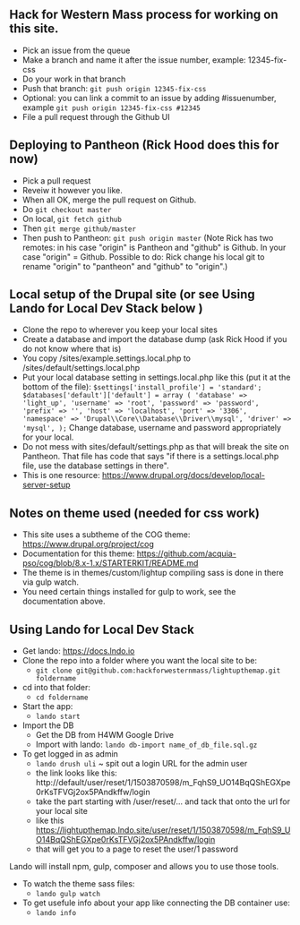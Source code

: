 Hack for Western Mass process for working on this site.
----
* Pick an issue from the queue
* Make a branch and name it after the issue number, example: 12345-fix-css
* Do your work in that branch
* Push that branch: `git push origin 12345-fix-css`
* Optional: you can link a commit to an issue by adding #issuenumber, example `git push origin 12345-fix-css #12345`
* File a pull request through the Github UI

Deploying to Pantheon (Rick Hood does this for now)
----
* Pick a pull request
* Reveiw it however you like.
* When all OK, merge the pull request on Github.
* Do `git checkout master`
* On local, `git fetch github`
* Then `git merge github/master`
* Then push to Pantheon: `git push origin master`
(Note Rick has two remotes: in his case "origin" is Pantheon and "github" is Github.  In your case "origin" = Github.  Possible to do: Rick change his local git to rename "origin" to "pantheon" and "github" to "origin".)

Local setup of the Drupal site (or see Using Lando for Local Dev Stack below )
----
* Clone the repo to wherever you keep your local sites
* Create a database and import the database dump (ask Rick Hood if you do not know where that is)
* You copy /sites/example.settings.local.php to /sites/default/settings.local.php
* Put your local database setting in settings.local.php like this (put it at the bottom of the file):
`$settings['install_profile'] = 'standard';
 $databases['default']['default'] = array (
   'database' => 'light_up',
   'username' => 'root',
   'password' => 'password',
   'prefix' => '',
   'host' => 'localhost',
   'port' => '3306',
   'namespace' => 'Drupal\\Core\\Database\\Driver\\mysql',
   'driver' => 'mysql',
 );`
 Change database, username and password appropriately for your local.
* Do not mess with sites/default/settings.php as that will break the site on Pantheon.  That file has code that says "if there is a settings.local.php file, use the database settings in there".  
* This is one resource: https://www.drupal.org/docs/develop/local-server-setup

Notes on theme used (needed for css work)
----
* This site uses a subtheme of the COG theme: https://www.drupal.org/project/cog
* Documentation for this theme: https://github.com/acquia-pso/cog/blob/8.x-1.x/STARTERKIT/README.md
* The theme is in themes/custom/lightup  compiling sass is done in there via gulp watch.
* You need certain things installed for gulp to work, see the documentation above.

Using Lando for Local Dev Stack
----

* Get lando: https://docs.lndo.io
* Clone the repo into a folder where you want the local site to be:
  * `git clone git@github.com:hackforwesternmass/lightupthemap.git foldername`
* cd into that folder:
  * `cd foldername`
* Start the app:
  * `lando start`
* Import the DB
  * Get the DB from H4WM Google Drive
  * Import with lando: `lando db-import name_of_db_file.sql.gz`
* To get logged in as admin
  * `lando drush uli` ~ spit out a login URL for the admin user
  * the link looks like this: http://default/user/reset/1/1503870598/m_FqhS9_UO14BqQShEGXpe0rKsTFVGj2ox5PAndkffw/login
  * take the part starting with /user/reset/...  and tack that onto the url for your local site
  * like this https://lightupthemap.lndo.site/user/reset/1/1503870598/m_FqhS9_UO14BqQShEGXpe0rKsTFVGj2ox5PAndkffw/login
  * that will get you to a page to reset the user/1 password

Lando will install npm, gulp, composer and allows you to use those tools.
* To watch the theme sass files:
  * `lando gulp watch`
* To get usefule info about your app like connecting the DB container use:
  * `lando info`
